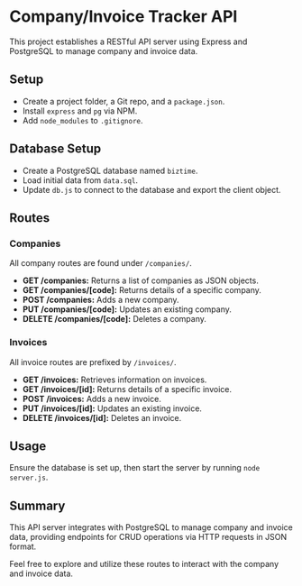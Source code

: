# Company/Invoice Tracker API

This project establishes a RESTful API server using Express and PostgreSQL to manage company and invoice data.

## Setup

- Create a project folder, a Git repo, and a `package.json`.
- Install `express` and `pg` via NPM.
- Add `node_modules` to `.gitignore`.

## Database Setup

- Create a PostgreSQL database named `biztime`.
- Load initial data from `data.sql`.
- Update `db.js` to connect to the database and export the client object.

## Routes

### Companies

All company routes are found under `/companies/`.

- **GET /companies:** Returns a list of companies as JSON objects.
- **GET /companies/[code]:** Returns details of a specific company.
- **POST /companies:** Adds a new company.
- **PUT /companies/[code]:** Updates an existing company.
- **DELETE /companies/[code]:** Deletes a company.

### Invoices

All invoice routes are prefixed by `/invoices/`.

- **GET /invoices:** Retrieves information on invoices.
- **GET /invoices/[id]:** Returns details of a specific invoice.
- **POST /invoices:** Adds a new invoice.
- **PUT /invoices/[id]:** Updates an existing invoice.
- **DELETE /invoices/[id]:** Deletes an invoice.

## Usage

Ensure the database is set up, then start the server by running `node server.js`.

## Summary

This API server integrates with PostgreSQL to manage company and invoice data, providing endpoints for CRUD operations via HTTP requests in JSON format.

Feel free to explore and utilize these routes to interact with the company and invoice data.

